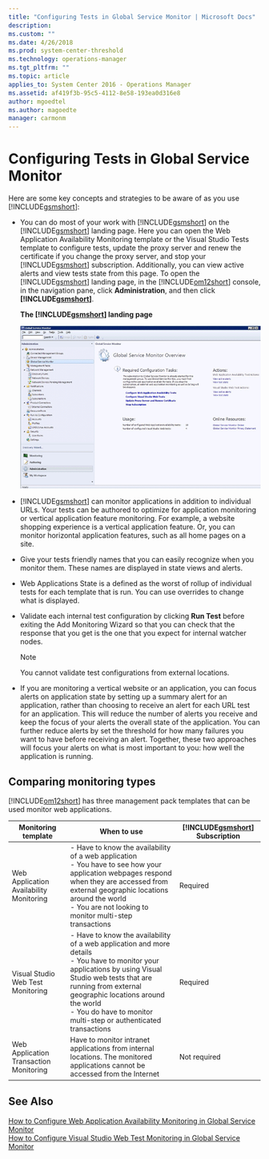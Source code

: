 ```yaml
---
title: "Configuring Tests in Global Service Monitor | Microsoft Docs"
description: 
ms.custom: ""
ms.date: 4/26/2018
ms.prod: system-center-threshold
ms.technology: operations-manager
ms.tgt_pltfrm: ""
ms.topic: article
applies_to: System Center 2016 - Operations Manager
ms.assetid: af419f3b-95c5-4112-8e58-193ea0d316e8
author: mgoedtel
ms.author: magoedte
manager: carmonm
---
```


# Configuring Tests in Global Service Monitor
Here are some key concepts and strategies to be aware of as you use [!INCLUDE[gsmshort](../includes/gsmshort-md.md)]:  
  
-   You can do most of your work with [!INCLUDE[gsmshort](../includes/gsmshort-md.md)] on the [!INCLUDE[gsmshort](../includes/gsmshort-md.md)] landing page. Here you can open the Web Application Availability Monitoring template or the Visual Studio Tests template to configure tests, update the proxy server and renew the certificate if you change the proxy server, and stop your [!INCLUDE[gsmshort](../includes/gsmshort-md.md)] subscription. Additionally, you can view active alerts and view tests state from this page. To open the [!INCLUDE[gsmshort](../includes/gsmshort-md.md)] landing page, in the [!INCLUDE[om12short](../includes/om12short-md.md)] console, in the navigation pane, click **Administration**, and then click **[!INCLUDE[gsmshort](../includes/gsmshort-md.md)]**.  
  
     **The [!INCLUDE[gsmshort](../includes/gsmshort-md.md)] landing page**  
  
     ![Global Service Monitor landing page](../media/gsm/gsm-administrationvstpage.gif "GSM_AdministrationVSTPage")  
  
-   [!INCLUDE[gsmshort](../includes/gsmshort-md.md)] can monitor applications in addition to individual URLs. Your tests can be authored to optimize for application monitoring or vertical application feature monitoring. For example, a website shopping experience is a vertical application feature. Or, you can monitor horizontal application features, such as all home pages on a site.  
  
-   Give your tests friendly names that you can easily recognize when you monitor them. These names are displayed in state views and alerts.  
  
-   Web Applications State is a defined as the worst of rollup of individual tests for each template that is run. You can use overrides to change what is displayed.  
  
-   Validate each internal test configuration by clicking **Run Test** before exiting the Add Monitoring Wizard so that you can check that the response that you get is the one that you expect for internal watcher nodes.  
  
    > [!NOTE]
    >  You cannot validate test configurations from external locations.  
  
-   If you are monitoring a vertical website or an application, you can focus alerts on application state by setting up a summary alert for an application, rather than choosing to receive an alert for each URL test for an application. This will reduce the number of alerts you receive and keep the focus of your alerts the overall state of the application. You can further reduce alerts by set the threshold for how many failures you want to have before receiving an alert. Together, these two approaches will focus your alerts on what is most important to you: how well the application is running.  
  
## Comparing monitoring types  
 [!INCLUDE[om12short](../includes/om12short-md.md)] has three management pack templates that can be used monitor web applications.  
  
|Monitoring template|When to use|[!INCLUDE[gsmshort](../includes/gsmshort-md.md)] Subscription|  
|-------------------------|-----------------|---------------------------------------------------------------------------|  
|Web Application Availability Monitoring|-   Have to know the availability of a web application<br />-   You have to see how your application webpages respond when they are accessed from external geographic locations around the world<br />-   You are not looking to monitor multi-step transactions|Required|  
|Visual Studio Web Test Monitoring|-   Have to know the availability of a web application and more details<br />-   You have to monitor your applications by using Visual Studio web tests that are running from external geographic locations around the world<br />-   You do have to monitor multi-step or authenticated transactions|Required|  
|Web Application Transaction Monitoring|Have to monitor intranet applications from internal locations. The monitored applications cannot be accessed from the Internet|Not required|  
  
## See Also  
 [How to Configure Web Application Availability Monitoring in Global Service Monitor](how-to-configure-web-application-availability-monitoring-in-gsm.md)   
 [How to Configure Visual Studio Web Test Monitoring in Global Service Monitor](how-to-configure-visual-studio-web-test-monitoring-in-global-service-monitor.md)